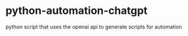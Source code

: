 # python-automation-chatgpt
python script that uses the openai api to generate scripts for automation 
